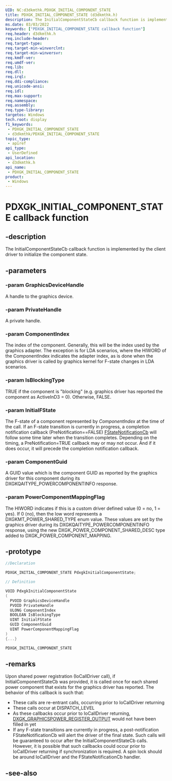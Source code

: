 ```yaml
---
UID: NC:d3dkmthk.PDXGK_INITIAL_COMPONENT_STATE
title: PDXGK_INITIAL_COMPONENT_STATE (d3dkmthk.h)
description: The InitialComponentStateCb callback function is implemented by the client driver to initialize the component state.
ms.date: 03/03/2022
keywords: ["PDXGK_INITIAL_COMPONENT_STATE callback function"]
req.header: d3dkmthk.h
req.include-header: 
req.target-type: 
req.target-min-winverclnt: 
req.target-min-winversvr: 
req.kmdf-ver: 
req.umdf-ver: 
req.lib: 
req.dll: 
req.irql: 
req.ddi-compliance: 
req.unicode-ansi: 
req.idl: 
req.max-support: 
req.namespace: 
req.assembly: 
req.type-library: 
targetos: Windows
tech.root: display
f1_keywords:
 - PDXGK_INITIAL_COMPONENT_STATE
 - d3dkmthk/PDXGK_INITIAL_COMPONENT_STATE
topic_type:
 - apiref
api_type:
 - UserDefined
api_location:
 - d3dkmthk.h
api_name:
 - PDXGK_INITIAL_COMPONENT_STATE
product:
 - Windows
---
```


# PDXGK_INITIAL_COMPONENT_STATE callback function

## -description

The InitialComponentStateCb callback function is implemented by the client driver to initialize the component state.

## -parameters

### -param GraphicsDeviceHandle

A handle to the graphics device.

### -param PrivateHandle

A private handle.

### -param ComponentIndex

The index of the component. Generally, this will be the index used by the graphics adapter. The exception is for LDA scenarios, where the HIWORD of the ComponentIndex indicates the adapter index, as is done when the graphics driver is called by graphics kernel for F-state changes in LDA scenarios.

### -param IsBlockingType

TRUE if the component is "blocking" (e.g. graphics driver has reported the component as ActiveInD3 = 0). Otherwise, FALSE.

### -param InitialFState

The F-state of a component represented by *ComponentIndex* at the time of the call. If an F-state transition is currently in progress, a completion notification callback (PreNotification==FALSE) [FStateNotificationCb](../d3dkmthk/nc-d3dkmthk-pdxgk_fstate_notification.md) will follow some time later when the transition completes. Depending on the timing, a PreNotification=TRUE callback may or may not occur. And if it does occur, it will precede the completion notification callback.

### -param ComponentGuid

A GUID value which is the component GUID as reported by the graphics driver for this component during its DXGKQAITYPE_POWERCOMPONENTINFO response.

### -param PowerComponentMappingFlag

The HIWORD indicates if this is a custom driver defined value (0 = no, 1 = yes). If 0 (no), then the low word represents a DXGKMT_POWER_SHARED_TYPE enum value. These values are set by the graphics driver during its DXGKQAITYPE_POWERCOMPONENTINFO response, using the new DXGK_POWER_COMPONENT_SHARED_DESC type added to DXGK_POWER_COMPONENT_MAPPING.

## -prototype

```cpp
//Declaration

PDXGK_INITIAL_COMPONENT_STATE PdxgkInitialComponentState;

// Definition

VOID PdxgkInitialComponentState
(
  PVOID GraphicsDeviceHandle
  PVOID PrivateHandle
  ULONG ComponentIndex
  BOOLEAN IsBlockingType
  UINT InitialFState
  GUID ComponentGuid
  UINT PowerComponentMappingFlag
)
{...}

PDXGK_INITIAL_COMPONENT_STATE


```

## -remarks

Upon shared power registration (IoCallDriver call), if InitialComponentStateCb was provided, it is called once for each shared power component that exists for the graphics driver has reported. The behavior of this callback is such that:

* These calls are re-entrant calls, occurring prior to IoCallDriver returning
* These calls occur at DISPATCH_LEVEL
* As these callbacks occur prior to IoCallDriver returning, [DXGK_GRAPHICSPOWER_REGISTER_OUTPUT](../d3dkmthk/ns-d3dkmthk-_dxgk_graphicspower_register_output.md) would not have been filled in yet
* If any F-state transitions are currently in progress, a post-notification FStateNotificationCb will alert the driver of the final state. Such calls will be guaranteed to occur after the InitialComponentStateCb calls. However, it is possible that such callbacks could occur prior to IoCallDriver returning if synchronization is required. A spin lock should be around IoCallDriver and the FStateNotificationCb handler.

## -see-also
